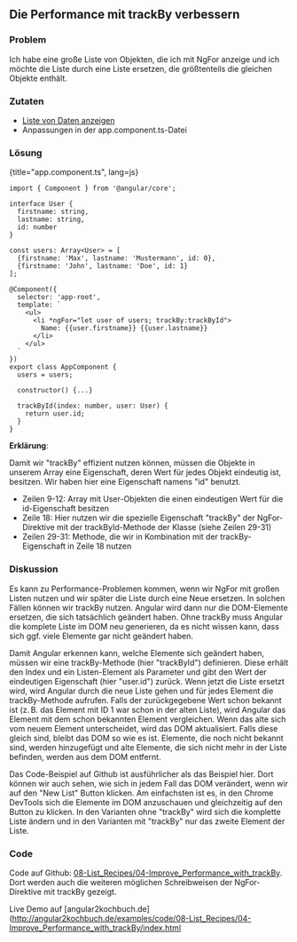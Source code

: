 ## Die Performance mit trackBy verbessern

### Problem

Ich habe eine große Liste von Objekten, die ich mit NgFor anzeige und ich möchte die Liste durch eine Liste ersetzen, die größtenteils die gleichen Objekte enthält.

### Zutaten

* [Liste von Daten anzeigen](#c03-data-list)
* Anpassungen in der app.component.ts-Datei

### Lösung

{title="app.component.ts", lang=js}
```
import { Component } from '@angular/core';

interface User {
  firstname: string,
  lastname: string,
  id: number
}

const users: Array<User> = [
  {firstname: 'Max', lastname: 'Mustermann', id: 0},
  {firstname: 'John', lastname: 'Doe', id: 1}
];

@Component({
  selector: 'app-root',
  template: `
    <ul>
      <li *ngFor="let user of users; trackBy:trackById">
        Name: {{user.firstname}} {{user.lastname}}
      </li>
    </ul>
  `
})
export class AppComponent {
  users = users;

  constructor() {...}

  trackById(index: number, user: User) {
    return user.id;
  }
}
```

__Erklärung__:

Damit wir "trackBy" effizient nutzen können, müssen die Objekte in unserem Array eine Eigenschaft, deren Wert für jedes Objekt eindeutig ist, besitzen.
Wir haben hier eine Eigenschaft namens "id" benutzt.

* Zeilen 9-12: Array mit User-Objekten die einen eindeutigen Wert für die id-Eigenschaft besitzen
* Zeile 18: Hier nutzen wir die spezielle Eigenschaft "trackBy" der NgFor-Direktive mit der trackById-Methode der Klasse (siehe Zeilen 29-31)
* Zeilen 29-31: Methode, die wir in Kombination mit der trackBy-Eigenschaft in Zeile 18 nutzen

### Diskussion

Es kann zu Performance-Problemen kommen, wenn wir NgFor mit großen Listen nutzen und wir später die Liste durch eine Neue ersetzen.
In solchen Fällen können wir trackBy nutzen. Angular wird dann nur die DOM-Elemente ersetzen, die sich tatsächlich geändert haben.
Ohne trackBy muss Angular die komplete Liste im DOM neu generieren, da es nicht wissen kann, dass sich ggf. viele Elemente gar nicht geändert haben.

Damit Angular erkennen kann, welche Elemente sich geändert haben, müssen wir eine trackBy-Methode (hier "trackById") definieren.
Diese erhält den Index und ein Listen-Element als Parameter und gibt den Wert der eindeutigen Eigenschaft (hier "user.id") zurück.
Wenn jetzt die Liste ersetzt wird, wird Angular durch die neue Liste gehen und für jedes Element die trackBy-Methode aufrufen.
Falls der zurückgegebene Wert schon bekannt ist (z. B. das Element mit ID 1 war schon in der alten Liste), wird Angular das Element mit dem schon bekannten Element vergleichen.
Wenn das alte sich vom neuem Element unterscheidet, wird das DOM aktualisiert.
Falls diese gleich sind, bleibt das DOM so wie es ist.
Elemente, die noch nicht bekannt sind, werden hinzugefügt und alte Elemente, die sich nicht mehr in der Liste befinden, werden aus dem DOM entfernt.

Das Code-Beispiel auf Github ist ausführlicher als das Beispiel hier. Dort können wir auch sehen, wie sich in jedem Fall das DOM verändert, wenn wir auf den "New List" Button klicken.
Am einfachsten ist es, in den Chrome DevTools sich die Elemente im DOM anzuschauen und gleichzeitig auf den Button zu klicken.
In den Varianten ohne "trackBy" wird sich die komplette Liste ändern und in den Varianten mit "trackBy" nur das zweite Element der Liste.

### Code

Code auf Github: [08-List\_Recipes/04-Improve\_Performance\_with\_trackBy](https://github.com/jsperts/angular2_kochbuch_code/tree/master/08-List_Recipes/04-Improve_Performance_with_trackBy).
Dort werden auch die weiteren möglichen Schreibweisen der NgFor-Direktive mit trackBy gezeigt.

Live Demo auf [angular2kochbuch.de](http://angular2kochbuch.de/examples/code/08-List_Recipes/04-Improve_Performance_with_trackBy/index.html

